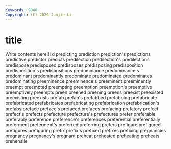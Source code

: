 ```yaml
---
Keywords: 9940
Copyright: (C) 2020 Junjie Li
---
```


# title

Write contents here!!!
d
predicting 
prediction 
prediction's 
predictions 
predictive 
predictor 
predicts 
predilection 
predilection's 
predilections
predispose 
predisposed 
predisposes 
predisposing 
predisposition 
predisposition's 
predispositions 
predominance 
predominance's 
predominant
predominantly 
predominate 
predominated 
predominates 
predominating 
preeminence 
preeminence's 
preeminent 
preeminently 
preempt
preempted 
preempting 
preemption 
preemption's 
preemptive 
preemptively 
preempts 
preen 
preened 
preening
preens 
preexist 
preexisted 
preexisting 
preexists 
prefab 
prefab's 
prefabbed 
prefabbing 
prefabricate
prefabricated 
prefabricates 
prefabricating 
prefabrication 
prefabrication's 
prefabs 
preface 
preface's 
prefaced 
prefaces
prefacing 
prefatory 
prefect 
prefect's 
prefects 
prefecture 
prefecture's 
prefectures 
prefer 
preferable
preferably 
preference 
preference's 
preferences 
preferential 
preferentially 
preferment 
preferment's 
preferred 
preferring
prefers 
prefigure 
prefigured 
prefigures 
prefiguring 
prefix 
prefix's 
prefixed 
prefixes 
prefixing
pregnancies 
pregnancy 
pregnancy's 
pregnant 
preheat 
preheated 
preheating 
preheats 
prehensile 
